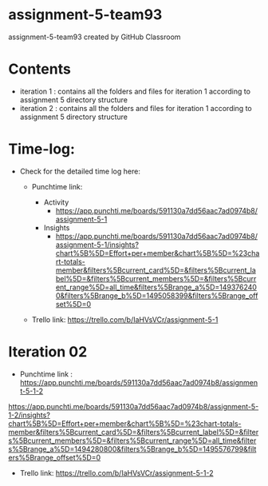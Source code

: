 # assignment-5-team93
assignment-5-team93 created by GitHub Classroom
# Contents
- iteration 1 : contains all the folders and files for iteration 1 according to assignment 5 directory structure
- iteration 2 : contains all the folders and files for iteration 1 according to assignment 5 directory structure
# Time-log:
- Check for the detailed time log here:
    - Punchtime link: 
        -  Activity 
            - https://app.punchti.me/boards/591130a7dd56aac7ad0974b8/assignment-5-1
        -  Insights 
            - https://app.punchti.me/boards/591130a7dd56aac7ad0974b8/assignment-5-1/insights?chart%5B%5D=Effort+per+member&chart%5B%5D=%23chart-totals-member&filters%5Bcurrent_card%5D=&filters%5Bcurrent_label%5D=&filters%5Bcurrent_members%5D=&filters%5Bcurrent_range%5D=all_time&filters%5Brange_a%5D=1493762400&filters%5Brange_b%5D=1495058399&filters%5Brange_offset%5D=0 
    
    - Trello link: https://trello.com/b/IaHVsVCr/assignment-5-1
 
 # Iteration 02
 
 - Punchtime link : https://app.punchti.me/boards/591130a7dd56aac7ad0974b8/assignment-5-1-2
                    
 https://app.punchti.me/boards/591130a7dd56aac7ad0974b8/assignment-5-1-2/insights?chart%5B%5D=Effort+per+member&chart%5B%5D=%23chart-totals-member&filters%5Bcurrent_card%5D=&filters%5Bcurrent_label%5D=&filters%5Bcurrent_members%5D=&filters%5Bcurrent_range%5D=all_time&filters%5Brange_a%5D=1494280800&filters%5Brange_b%5D=1495576799&filters%5Brange_offset%5D=0
                    
 - Trello link: https://trello.com/b/IaHVsVCr/assignment-5-1-2 
